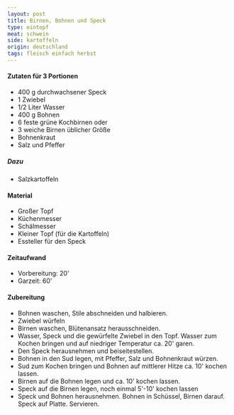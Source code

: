 ```yaml
---
layout: post
title: Birnen, Bohnen und Speck
type: eintopf
meat: schwein
side: kartoffeln
origin: deutschland
tags: fleisch einfach herbst
---
```

#### Zutaten für 3 Portionen
* 400 g durchwachsener Speck
* 1 Zwiebel
* 1/2 Liter Wasser
* 400 g Bohnen
* 6 feste grüne Kochbirnen oder
* 3 weiche Birnen üblicher Größe
* Bohnenkraut
* Salz und Pfeffer

##### Dazu
* Salzkartoffeln

#### Material
* Großer Topf
* Küchenmesser
* Schälmesser
* Kleiner Topf (für die Kartoffeln)
* Essteller für den Speck

#### Zeitaufwand
* Vorbereitung: 20'
* Garzeit: 60'

#### Zubereitung
* Bohnen waschen, Stile abschneiden und halbieren.
* Zwiebel würfeln
* Birnen waschen, Blütenansatz herausschneiden.
* Wasser, Speck und die gewürfelte Zwiebel in den Topf. Wasser zum Kochen bringen und auf niedriger Temperatur ca. 20' garen.
* Den Speck herausnehmen und beiseitestellen.
* Bohnen in den Sud legen, mit Pfeffer, Salz und Bohnenkraut würzen.
* Sud zum Kochen bringen und Bohnen auf mittlerer Hitze ca. 10' kochen lassen.
* Birnen auf die Bohnen legen und ca. 10' kochen lassen.
* Speck auf die Birnen legen, noch einmal 5'-10' kochen lassen
* Speck und Bohnen herausnehmen. Bohnen in Schüssel, Birnen darauf. Speck auf Platte. Servieren.
